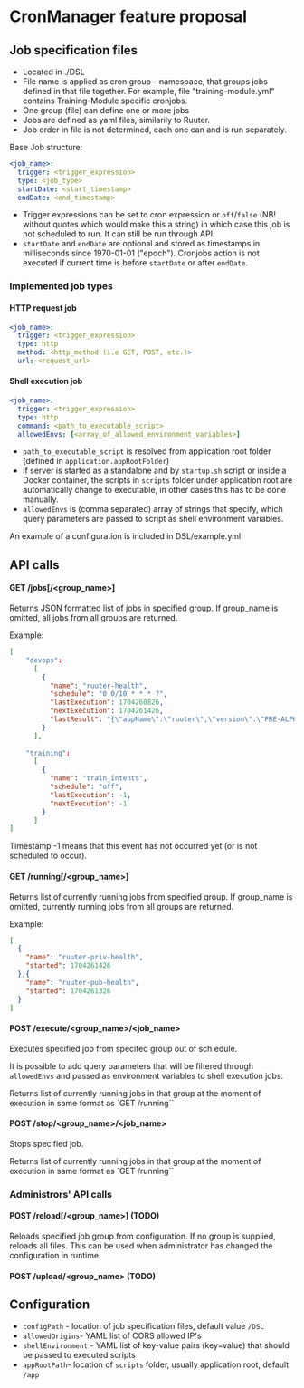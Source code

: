 # CronManager feature proposal

## Job specification files

* Located in ./DSL
* File name is applied as cron group - namespace, that groups jobs defined in that file together. 
For example, file "training-module.yml" contains Training-Module specific cronjobs. 
* One group (file) can define one or more jobs
* Jobs are defined as yaml files, similarily to Ruuter.
* Job order in file is not determined, each one can and is run separately.

Base Job structure:

```yaml
<job_name>:
  trigger: <trigger_expression>
  type: <job_type>
  startDate: <start_timestamp>
  endDate: <end_timestamp>
```

- Trigger expressions can be set to cron expression or `off`/`false` (NB! without quotes 
which would make this a string) in which case this job is not scheduled to run.
  It can still be run through API.
- `startDate` and `endDate` are optional and stored as timestamps in milliseconds since 1970-01-01 ("epoch"). Cronjobs action
is not executed if current time is before `startDate` or after `endDate`. 

### Implemented job types

#### HTTP request job

```yaml
<job_name>:
  trigger: <trigger_expression>
  type: http
  method: <http_method (i.e GET, POST, etc.)>
  url: <request_url>
```

#### Shell execution job
```yaml
<job_name>:
  trigger: <trigger_expression>
  type: http
  command: <path_to_executable_script>
  allowedEnvs: [<array_of_allowed_environment_variables>]
```

- `path_to_executable_script` is resolved from application root 
folder (defined in `application.appRootFolder`)
- if server is started as a standalone and by `startup.sh` script 
or inside a Docker container, the scripts in `scripts` folder under 
application root are automatically change to executable, in other cases
this has to be done manually.
- `allowedEnvs` is (comma separated) array of strings that specify, which
query parameters are passed to script as shell environment variables.


An example of a configuration is included in DSL/example.yml


## API calls

#### GET /jobs[/<group_name>]
Returns JSON formatted list of jobs in specified group. 
If group_name is omitted, all jobs from all groups are returned.

Example:
```json
[
    "devops":
      [
        {
          "name": "ruuter-health",
          "schedule": "0 0/10 * * * ?",
          "lastExecution": 1704260826,
          "nextExecution": 1704261426,
          "lastResult": "{\"appName\":\"ruuter\",\"version\":\"PRE-ALPHA-2.3.0\",\"packagingTime\":1703237155,\"appStartTime\":1704055509830,\"serverTime\":1704176520940}"
        }
      ],
    
    "training": 
      [
        {
          "name": "train_intents",
          "schedule": "off",
          "lastExecution": -1,
          "nextExecution": -1
        }
      ]
]
```

Timestamp -1 means that this event has not occurred yet (or is not scheduled to occur).

#### GET /running[/<group_name>] 
Returns list of currently running jobs from specified group.
If group_name is omitted, currently running jobs from all groups are returned.

Example: 
```json
[
  {
    "name": "ruuter-priv-health",
    "started": 1704261426
  },{
    "name": "ruuter-pub-health",
    "started": 1704261326
  }
]
```

#### POST /execute/<group_name>/<job_name>
Executes specified job from specifed group out of sch edule.

It is possible to add query parameters that will be filtered through `allowedEnvs` 
and passed as environment variables to shell execution jobs. 

Returns list of currently running jobs in that group at the moment of execution in same format as `GET /running``

#### POST /stop/<group_name>/<job_name>
Stops specified job. 

Returns list of currently running jobs in that group at the moment of execution in same format as `GET /running``


### Administrors' API calls

#### POST /reload[/<group_name>] (TODO)

Reloads specified job group from configuration. If no group is supplied, reloads all files.
This can be used when administrator has changed the configuration in runtime.

#### POST /upload/<group_name> (TODO)


## Configuration

- `configPath` - location of job specification files, default value `/DSL`
- `allowedOrigins`- YAML list of CORS allowed IP's 
- `shellEnvironment` - YAML list of key-value pairs (key=value) that should be passed 
to executed scripts 
- `appRootPath`- location of `scripts` folder, usually application root, default `/app`
